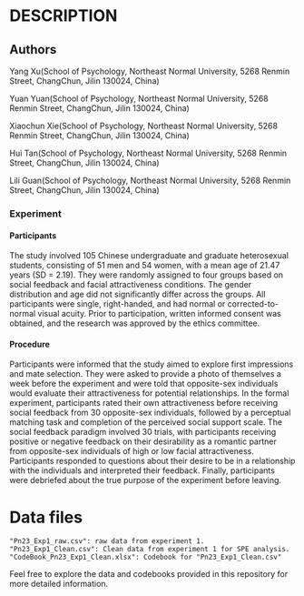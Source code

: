 # DESCRIPTION

## Authors

Yang Xu(School of Psychology, Northeast Normal University, 5268 Renmin Street, ChangChun, Jilin 130024, China)

Yuan Yuan(School of Psychology, Northeast Normal University, 5268 Renmin Street, ChangChun, Jilin 130024, China)

Xiaochun Xie(School of Psychology, Northeast Normal University, 5268 Renmin Street, ChangChun, Jilin 130024, China)

Hui Tan(School of Psychology, Northeast Normal University, 5268 Renmin Street, ChangChun, Jilin 130024, China)

Lili Guan(School of Psychology, Northeast Normal University, 5268 Renmin Street, ChangChun, Jilin 130024, China)

### Experiment 

#### Participants

The study involved 105 Chinese undergraduate and graduate heterosexual students, consisting of 51 men and 54 women, with a mean age of 21.47 years (SD = 2.19). They were randomly assigned to four groups based on social feedback and facial attractiveness conditions. The gender distribution and age did not significantly differ across the groups. All participants were single, right-handed, and had normal or corrected-to-normal visual acuity. Prior to participation, written informed consent was obtained, and the research was approved by the ethics committee.

#### Procedure

Participants were informed that the study aimed to explore first impressions and mate selection. They were asked to provide a photo of themselves a week before the experiment and were told that opposite-sex individuals would evaluate their attractiveness for potential relationships. In the formal experiment, participants rated their own attractiveness before receiving social feedback from 30 opposite-sex individuals, followed by a perceptual matching task and completion of the perceived social support scale. The social feedback paradigm involved 30 trials, with participants receiving positive or negative feedback on their desirability as a romantic partner from opposite-sex individuals of high or low facial attractiveness. Participants responded to questions about their desire to be in a relationship with the individuals and interpreted their feedback. Finally, participants were debriefed about the true purpose of the experiment before leaving.


# Data files

```
"Pn23_Exp1_raw.csv": raw data from experiment 1.
"Pn23_Exp1_Clean.csv": Clean data from experiment 1 for SPE analysis.
"CodeBook_Pn23_Exp1_Clean.xlsx": Codebook for "Pn23_Exp1_Clean.csv"

```

Feel free to explore the data and codebooks provided in this repository for more detailed information.
